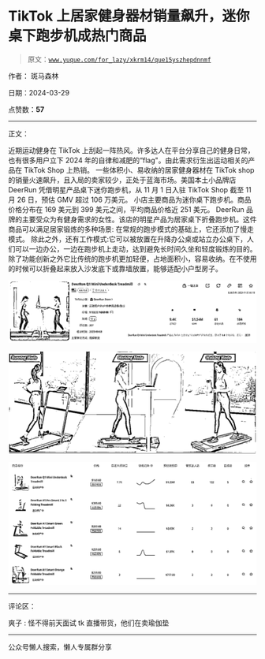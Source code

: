 # TikTok 上居家健身器材销量飙升，迷你桌下跑步机成热门商品

> 原文：[`www.yuque.com/for_lazy/xkrm14/que15yszhepdnnmf`](https://www.yuque.com/for_lazy/xkrm14/que15yszhepdnnmf)

作者： 斑马森林

日期：2024-03-29

点赞数：**57**

* * *

正文：

近期运动健身在 TikTok 上刮起一阵热风。许多达人在平台分享自己的健身日常，也有很多用户立下 2024 年的自律和减肥的“flag"。由此需求衍生出运动相关的产品在 TikTok
Shop 上热销。 一些体积小、易收纳的居家健身器材在 TikTok
shop 的销量火速飙升，且入局的卖家较少，正处于蓝海市场。美国本土小品牌店 DeerRun 凭借明星产品桌下迷你跑步机，从 11 月 1 日入驻 TikTok
Shop 截至 11 月 26 日，预估 GMV 超过 106 万美元。 小店主要商品为迷你桌下跑步机。商品价格分布在 169 美元到 399 美元之间，平均商品价格近 251 美元。
DeerRun 品牌的主要受众为有健身需求的女性。该店的明星产品为居家桌下折叠跑步机。这件商品可以满足居家锻炼的多种场景:
在常规的跑步模式的基础上，它还添加了慢走模式。
除此之外，还有工作模式:它可以被放置在升降办公桌或站立办公桌下，人们可以一边办公，一边在跑步机上走动，达到避免长时间久坐和轻度锻炼的目的。
除了功能创新之外它比传统的跑步机更加轻便，占地面积小，容易收纳。在不使用的时候可以折叠起来放入沙发底下或靠墙放置，能够适配小户型房子。

![](img/e39b33d7b2b2deafe7e3439542d54284.png)

![](img/43fd9a421ad214dc59ed766143fa01e3.png)

![](img/f137b7f4291798fe82b41bdc6b6874c7.png)

* * *

评论区：

爽子 : 怪不得前天面试 tk 直播带货，他们在卖瑜伽垫

* * *

公众号懒人搜索，懒人专属群分享